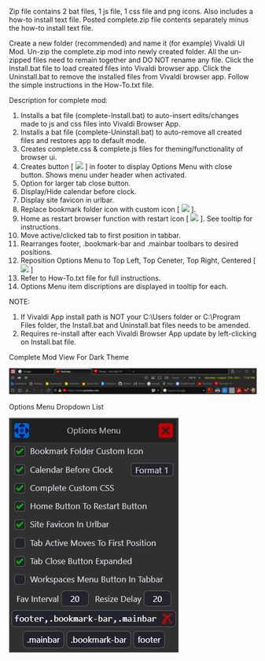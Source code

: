 Zip file contains 2 bat files, 1 js file, 1 css file and png icons. Also includes a how-to install text file. Posted complete.zip file contents separately minus the how-to install text file.

Create a new folder (recommended) and name it (for example) Vivaldi UI Mod. Un-zip the complete.zip mod into newly created folder. All the un-zipped files need to remain together and DO NOT rename any file. Click the Install.bat file to load created files into Vivaldi browser app. Click the Uninstall.bat to remove the installed files from Vivaldi browser app. Follow the simple instructions in the How-To.txt file.

Description for complete mod:
1. Installs a bat file (complete-Install.bat) to auto-insert edits/changes made to js and css files into Vivaldi Browser App.
2. Installs a bat file (complete-Uninstall.bat) to auto-remove all created files and restores app to default mode.
3. Creates complete.css & complete.js files for theming/functionality of browser ui.
4. Creates button [ <img src="https://github.com/srazzano/Images/blob/master/options.png"/> ] in footer to display Options Menu with close button. Shows menu under header when activated.
5. Option for larger tab close button.
6. Display/Hide calendar before clock.
7. Display site favicon in urlbar.
8. Replace bookmark folder icon with custom icon [ <img src="https://github.com/srazzano/Images/blob/master/folderIcon.png"/> ].
9. Home as restart browser function with restart icon [ <img src="https://github.com/srazzano/Images/blob/master/restartIcon.png"/> ]. See tooltip for instructions.
10. Move active/clicked tab to first position in tabbar.
11. Rearranges footer, .bookmark-bar and .mainbar toolbars to desired positions.
12. Reposition Options Menu to Top Left, Top Ceneter, Top Right, Centered [ <img src="https://github.com/srazzano/Images/blob/master/position.png"/> ]
13. Refer to How-To.txt file for full instructions.
14. Options Menu item discriptions are displayed in tooltip for each.

NOTE: 
1. If Vivaldi App install path is NOT your C:\Users folder or C:\Program Files folder, the Install.bat and Uninstall.bat files needs to be amended.
2. Requires re-install after each Vivaldi Browser App update by left-clicking on Install.bat file.

Complete Mod View For Dark Theme

<img src="https://github.com/Razzano/Images/blob/master/Complete_Mod_View.png"/>

Options Menu Dropdown List

<img src="https://github.com/Razzano/Images/blob/master/Options_Menu_Dropdown.png"/>
